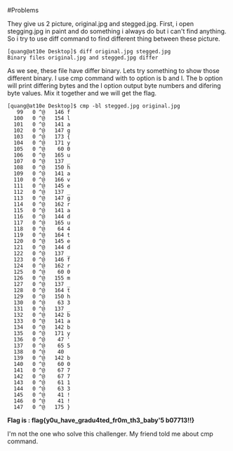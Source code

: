 #Problems

They give us 2 picture, original.jpg and stegged.jpg. First, i open stegging.jpg in paint and do something i always do but i can't find anything. So i try to use diff command to find different thing between these picture.

```
[quang@at10e Desktop]$ diff original.jpg stegged.jpg 
Binary files original.jpg and stegged.jpg differ
```

As we see, these file have differ binary. Lets try something to show those different binary. I use cmp command with to option is b and l.
The b option will print differing bytes and the l option output  byte numbers and difering byte values. Mix it together and we will get the flag.

```
[quang@at10e Desktop]$ cmp -bl stegged.jpg original.jpg 
   99   0 ^@   146 f
  100   0 ^@   154 l
  101   0 ^@   141 a
  102   0 ^@   147 g
  103   0 ^@   173 {
  104   0 ^@   171 y
  105   0 ^@    60 0
  106   0 ^@   165 u
  107   0 ^@   137 _
  108   0 ^@   150 h
  109   0 ^@   141 a
  110   0 ^@   166 v
  111   0 ^@   145 e
  112   0 ^@   137 _
  113   0 ^@   147 g
  114   0 ^@   162 r
  115   0 ^@   141 a
  116   0 ^@   144 d
  117   0 ^@   165 u
  118   0 ^@    64 4
  119   0 ^@   164 t
  120   0 ^@   145 e
  121   0 ^@   144 d
  122   0 ^@   137 _
  123   0 ^@   146 f
  124   0 ^@   162 r
  125   0 ^@    60 0
  126   0 ^@   155 m
  127   0 ^@   137 _
  128   0 ^@   164 t
  129   0 ^@   150 h
  130   0 ^@    63 3
  131   0 ^@   137 _
  132   0 ^@   142 b
  133   0 ^@   141 a
  134   0 ^@   142 b
  135   0 ^@   171 y
  136   0 ^@    47 '
  137   0 ^@    65 5
  138   0 ^@    40  
  139   0 ^@   142 b
  140   0 ^@    60 0
  141   0 ^@    67 7
  142   0 ^@    67 7
  143   0 ^@    61 1
  144   0 ^@    63 3
  145   0 ^@    41 !
  146   0 ^@    41 !
  147   0 ^@   175 }

```

**Flag is : flag{y0u_have_gradu4ted_fr0m_th3_baby'5 b07713!!}**

I'm not the one who solve this challenger. My friend told me about cmp command.
